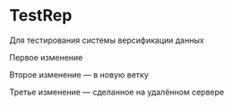 # TestRep
Для тестирования системы версификации данных

Первое изменение

Второе изменение — в новую ветку

Третье изменение — сделанное на удалённом сервере
